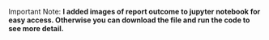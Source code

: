 Important Note: **I added images of report outcome to jupyter notebook for easy access. Otherwise you can download the file and run the code to see more detail.**
